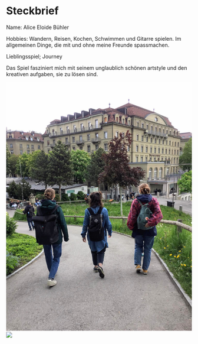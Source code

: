 # Steckbrief
Name: Alice Eloide Bühler

Hobbies: Wandern, Reisen, Kochen, Schwimmen und Gitarre spielen. Im allgemeinen Dinge, die mit und ohne meine Freunde spassmachen.

Lieblingsspiel; Journey 

Das Spiel fasziniert mich mit seinem unglaublich schönen artstyle und den kreativen aufgaben, sie zu lösen sind.  

![](reisen.jpeg)
![](https://i.pinimg.com/originals/0c/3b/f4/0c3bf4488586d56908f30f473da63008.jpg)
